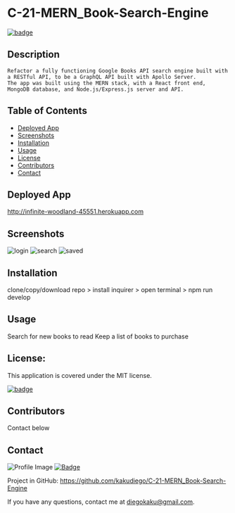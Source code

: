 # C-21-MERN_Book-Search-Engine

[![badge](https://img.shields.io/badge/license-MIT-orange)](https://opensource.org/licenses/MIT)

## Description

    Refactor a fully functioning Google Books API search engine built with a RESTful API, to be a GraphQL API built with Apollo Server.
    The app was built using the MERN stack, with a React front end, MongoDB database, and Node.js/Express.js server and API.

## Table of Contents

- [Deployed App](#deployed-app)
- [Screenshots](#screenshots)
- [Installation](#installation)
- [Usage](#usage)
- [License](#license)
- [Contributors](#contributors)
- [Contact](#contact)

## Deployed App

http://infinite-woodland-45551.herokuapp.com

## Screenshots
![login](https://user-images.githubusercontent.com/94471049/169671647-77a04c00-7216-4b1f-a8b5-28aa66e9b57b.png)
![search](https://user-images.githubusercontent.com/94471049/169671651-9e5e95b4-11cc-453f-8b3b-6e914754d5e0.png)
![saved](https://user-images.githubusercontent.com/94471049/169671652-ce4f1e5f-dc01-4f52-abad-83f2194ac787.png)

## Installation

clone/copy/download repo > install inquirer > open terminal > npm run develop

## Usage

Search for new books to read
Keep a list of books to purchase

## License:

This application is covered under the MIT license.

[![badge](https://img.shields.io/badge/license-MIT-orange)](https://opensource.org/licenses/MIT)

## Contributors

Contact below

## Contact

![Profile Image](https://github.com/kakudiego.png?size=50)
[![Badge](https://img.shields.io/badge/Github-kakudiego-4cbbb9)](https://github.com/kakudiego)

Project in GitHub: https://github.com/kakudiego/C-21-MERN_Book-Search-Engine

If you have any questions, contact me at diegokaku@gmail.com.

